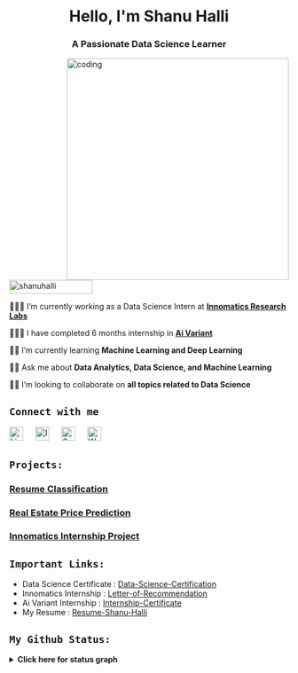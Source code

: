 <h1 align="center">Hello, I'm Shanu Halli</h1>
<h3 align="center">A Passionate Data Science Learner</h3>
<img align="right" alt="coding" width="400" src="https://blog.imarticus.org/wp-content/uploads/2020/09/rt.gif">
<p align="left"><img src="https://komarev.com/ghpvc/?username=shanuhalli&label=Profile%20views&color=0e75b6&style=flat" alt="shanuhalli" height="25" width="150" /></p>

🔹👨‍💻 I’m currently working as a Data Science Intern at **[Innomatics Research Labs](http://www.innomatics.in)**

🔹🧑‍🎓 I have completed 6 months internship in **[Ai Variant](https://aivariant.com)**

🔹📙 I’m currently learning **Machine Learning and Deep Learning**

🔹💬 Ask me about **Data Analytics, Data Science, and Machine Learning**

🔹👯 I’m looking to collaborate on **all topics related to Data Science**

## `Connect with me`
<div>
<p align="left">
<a href="https://www.linkedin.com/in/shanuhalli" target="_blank"><img alt="LinkedIn" width="25px" src="https://cdn-icons-png.flaticon.com/512/3536/3536505.png"></a> &emsp;
<a href="https://www.instagram.com/hallishanu" target="_blank"><img alt="Instagram" width="25px" src="https://cdn-icons-png.flaticon.com/512/1384/1384063.png"></a> &emsp;
<a href="mailto:shanuhalli@gmail.com" target="_blank"><img alt="Gmail" width="25px" src="https://cdn-icons-png.flaticon.com/512/5968/5968534.png"></a> &emsp;
<a href="https://api.whatsapp.com/send/?phone=%2B919860934650&text&type=phone_number&app_absent=0" target="_blank"><img alt="Whatsapp" width="25px" src="https://cdn-icons-png.flaticon.com/512/5968/5968841.png"></a>
</p>
</div>

## `Projects:`

### [Resume Classification](https://github.com/shanuhalli/Project-Resume-Classification)
### [Real Estate Price Prediction](https://github.com/shanuhalli/Project-Real-Estate-Price-Prediction)
### [Innomatics Internship Project](https://github.com/shanuhalli/Project-Innomatics-Internship)

## `Important Links:`

- Data Science Certificate : [Data-Science-Certification](https://drive.google.com/file/d/1NCjNytTQYSxv1D5NrUTTRIDDnRsqKBFv/view?usp=drive_link)
- Innomatics Internship : [Letter-of-Recommendation](https://drive.google.com/file/d/1ChU4aSoM737Eh9Cmp9kMvEaHArwv0wPs/view?usp=sharing)
- Ai Variant Internship : [Internship-Certificate](https://drive.google.com/file/d/1Vci5-s4mh8cC47ksPQyu4zUbfC1gymyc/view?usp=sharing)
- My Resume : [Resume-Shanu-Halli](https://drive.google.com/file/d/1G99UuorrDlEMugA0zKbV818qFyLT8Umc/view?usp=sharing)

## `My Github Status:`
<details>
  <summary><b>Click here for status graph<b></summary>
  <br/>

<p align="center"><a href="https://github.com/shanuhalli"><img src="https://github-readme-stats.vercel.app/api/top-langs/?username=shanuhalli&langs_count=10&title_color=f97316&text_color=000000&icon_color=6366f1&bg_color=ffffff&locale=en&custom_title=Most%20Used%20Languages" alt="Most Used Languages" /></a></p>

<p align="center"><a href="http://www.github.com/shanuhalli"><img src="https://github-readme-stats.vercel.app/api?username=shanuhalli&show_icons=true&locale=en" alt="shanuhalli's GitHub Stats" /></a>
<a href="http://www.github.com/shanuhalli"><img src="https://github-readme-streak-stats.herokuapp.com/?user=shanuhalli&show_icons=true&locale=en" /></a></p>
